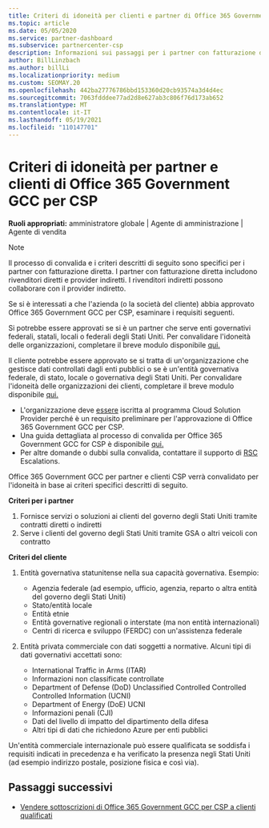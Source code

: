 ```yaml
---
title: Criteri di idoneità per clienti e partner di Office 365 Government GCC
ms.topic: article
ms.date: 05/05/2020
ms.service: partner-dashboard
ms.subservice: partnercenter-csp
description: Informazioni sui passaggi per i partner con fatturazione diretta (rivenditori diretti, provider indiretti) per convalidare partner e clienti per Office 365 Government GCC per CSP.
author: BillLinzbach
ms.author: billLi
ms.localizationpriority: medium
ms.custom: SEOMAY.20
ms.openlocfilehash: 442ba27776786bbd153360d20cb93574a3d4d4ec
ms.sourcegitcommit: 7063fdddee77ad2d8e627ab3c806f76d173ab652
ms.translationtype: MT
ms.contentlocale: it-IT
ms.lasthandoff: 05/19/2021
ms.locfileid: "110147701"
---
```

# <a name="office-365-government-gcc-for-csp-partner-and-customer-eligibility-criteria"></a>Criteri di idoneità per partner e clienti di Office 365 Government GCC per CSP 

**Ruoli appropriati:** amministratore globale | Agente di amministrazione | Agente di vendita

>[!NOTE]
>Il processo di convalida e i criteri descritti di seguito sono specifici per i partner con fatturazione diretta. I partner con fatturazione diretta includono rivenditori diretti e provider indiretti.  I rivenditori indiretti possono collaborare con il provider indiretto.

Se si è interessati a che l'azienda (o la società del cliente) abbia approvato Office 365 Government GCC per CSP, esaminare i requisiti seguenti.

Si potrebbe essere approvati se si è un partner che serve enti governativi federali, statali, locali o federali degli Stati Uniti. Per convalidare l'idoneità delle organizzazioni, completare il breve modulo disponibile [qui.](https://products.office.com/government/eligibility-validation?ReqType=CSPPartner)

Il cliente potrebbe essere approvato se si tratta di un'organizzazione che gestisce dati controllati dagli enti pubblici o se è un'entità governativa federale, di stato, locale o governativa degli Stati Uniti. Per convalidare l'idoneità delle organizzazioni dei clienti, completare il breve modulo disponibile [qui.](https://products.office.com/government/eligibility-validation?ReqType=CSPCustomer) 

-   L'organizzazione deve [essere](https://partnercenter.microsoft.com/partner/cloud-solution-provider) iscritta al programma Cloud Solution Provider perché è un requisito preliminare per l'approvazione di Office 365 Government GCC per CSP.
-   Una guida dettagliata al processo di convalida per Office 365 Government GCC for CSP è disponibile [qui.](https://go.microsoft.com/fwlink/?linkid=2007323)
-   Per altre domande o dubbi sulla convalida, contattare il supporto di [RSC](mailto:usgcce@microsoft.com) Escalations.

Office 365 Government GCC per partner e clienti CSP verrà convalidato per l'idoneità in base ai criteri specifici descritti di seguito.

**Criteri per i partner**
1.  Fornisce servizi o soluzioni ai clienti del governo degli Stati Uniti tramite contratti diretti o indiretti
2.  Serve i clienti del governo degli Stati Uniti tramite GSA o altri veicoli con contratto

**Criteri del cliente**
1.  Entità governativa statunitense nella sua capacità governativa. Esempio:
 
    -  Agenzia federale (ad esempio, ufficio, agenzia, reparto o altra entità del governo degli Stati Uniti)
    -   Stato/entità locale 
    -   Entità etnie
    -   Entità governative regionali o interstate (ma non entità internazionali)
    -   Centri di ricerca e sviluppo (FERDC) con un'assistenza federale

2.  Entità privata commerciale con dati soggetti a normative. Alcuni tipi di dati governativi accettati sono: 
    -   International Traffic in Arms (ITAR)
    -   Informazioni non classificate controllate
    -   Department of Defense (DoD) Unclassified Controlled Controlled Controlled Information (UCNI)
    -   Department of Energy (DoE) UCNI
    -   Informazioni penali (CJI)
    -   Dati del livello di impatto del dipartimento della difesa
    -   Altri tipi di dati che richiedono Azure per enti pubblici

Un'entità commerciale internazionale può essere qualificata se soddisfa i requisiti indicati in precedenza e ha verificato la presenza negli Stati Uniti (ad esempio indirizzo postale, posizione fisica e così via).

## <a name="next-steps"></a>Passaggi successivi

- [Vendere sottoscrizioni di Office 365 Government GCC per CSP a clienti qualificati](csp-gcc-overview.md)